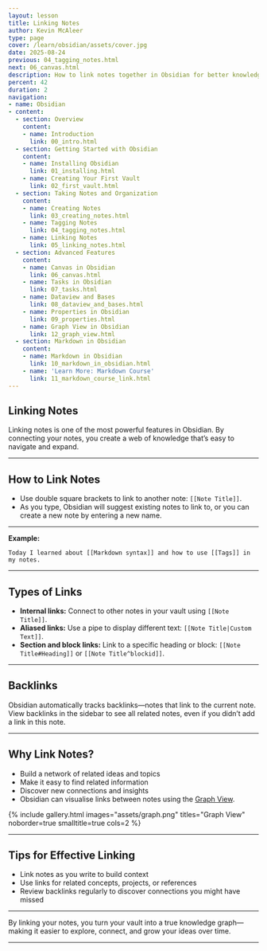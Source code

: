 ```yaml
---
layout: lesson
title: Linking Notes
author: Kevin McAleer
type: page
cover: /learn/obsidian/assets/cover.jpg
date: 2025-08-24
previous: 04_tagging_notes.html
next: 06_canvas.html
description: How to link notes together in Obsidian for better knowledge management.
percent: 42
duration: 2
navigation:
- name: Obsidian
- content:
  - section: Overview
    content:
    - name: Introduction
      link: 00_intro.html
  - section: Getting Started with Obsidian
    content:
    - name: Installing Obsidian
      link: 01_installing.html
    - name: Creating Your First Vault
      link: 02_first_vault.html
  - section: Taking Notes and Organization
    content:
    - name: Creating Notes
      link: 03_creating_notes.html
    - name: Tagging Notes
      link: 04_tagging_notes.html
    - name: Linking Notes
      link: 05_linking_notes.html
  - section: Advanced Features
    content:
    - name: Canvas in Obsidian
      link: 06_canvas.html
    - name: Tasks in Obsidian
      link: 07_tasks.html
    - name: Dataview and Bases
      link: 08_dataview_and_bases.html
    - name: Properties in Obsidian
      link: 09_properties.html
    - name: Graph View in Obsidian
      link: 12_graph_view.html
  - section: Markdown in Obsidian
    content:
    - name: Markdown in Obsidian
      link: 10_markdown_in_obsidian.html
    - name: 'Learn More: Markdown Course'
      link: 11_markdown_course_link.html
---
```




## Linking Notes

Linking notes is one of the most powerful features in Obsidian. By connecting your notes, you create a web of knowledge that’s easy to navigate and expand.

---

## How to Link Notes

- Use double square brackets to link to another note: `[[Note Title]]`.
- As you type, Obsidian will suggest existing notes to link to, or you can create a new note by entering a new name.

---

**Example:**

```
Today I learned about [[Markdown syntax]] and how to use [[Tags]] in my notes.
```

---

## Types of Links

- **Internal links:** Connect to other notes in your vault using `[[Note Title]]`.
- **Aliased links:** Use a pipe to display different text: `[[Note Title|Custom Text]]`.
- **Section and block links:** Link to a specific heading or block: `[[Note Title#Heading]]` or `[[Note Title^blockid]]`.

---

## Backlinks

Obsidian automatically tracks backlinks—notes that link to the current note. View backlinks in the sidebar to see all related notes, even if you didn’t add a link in this note.

---

## Why Link Notes?

- Build a network of related ideas and topics
- Make it easy to find related information
- Discover new connections and insights
- Obsidian can visualise links between notes using the [Graph View](12_graph_view).

{% include gallery.html images="assets/graph.png" titles="Graph View" noborder=true smalltitle=true cols=2 %}

---

## Tips for Effective Linking

- Link notes as you write to build context
- Use links for related concepts, projects, or references
- Review backlinks regularly to discover connections you might have missed

---

By linking your notes, you turn your vault into a true knowledge graph—making it easier to explore, connect, and grow your ideas over time.

---
